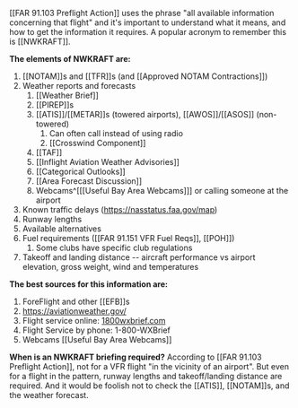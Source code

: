 [[FAR 91.103 Preflight Action]] uses the phrase "all available information concerning that flight" and it's important to understand what it means, and how to get the information it requires. A popular acronym to remember this is [[NWKRAFT]].

**The elements of NWKRAFT are:**

1. [[NOTAM]]s and [[TFR]]s (and [[Approved NOTAM Contractions]])
2. Weather reports and forecasts
	1. [[Weather Brief]]
	2. [[PIREP]]s
	3.  [[ATIS]]/[[METAR]]s (towered airports), [[AWOS]]/[[ASOS]] (non-towered)
		1. Can often call instead of using radio
		2. [[Crosswind Component]]
	4. [[TAF]]
	5. [[Inflight Aviation Weather Advisories]]
	6. [[Categorical Outlooks]]
	7. [[Area Forecast Discussion]]
	8. Webcams^[[[Useful Bay Area Webcams]]] or calling someone at the airport 
3. Known traffic delays (https://nasstatus.faa.gov/map)
4. Runway lengths
5. Available alternatives
6. Fuel requirements ([[FAR 91.151 VFR Fuel Reqs]], [[POH]])
	1. Some clubs have specific club regulations
7. Takeoff and landing distance -- aircraft performance vs airport elevation, gross weight, wind and temperatures

**The best sources for this information are:**
1. ForeFlight and other [[EFB]]s
2. https://aviationweather.gov/
3. Flight service online: [1800wxbrief.com](http://www.1800wxbrief.com)
4. Flight Service by phone: 1-800-WXBrief
5. Webcams [[Useful Bay Area Webcams]]

**When is an NWKRAFT briefing required?**
According to [[FAR 91.103 Preflight Action]], not for a VFR flight "in the vicinity of an airport".  But even for a flight in the pattern, runway lengths and takeoff/landing distance are required.  And it would be foolish not to check the [[ATIS]], [[NOTAM]]s, and the weather forecast.